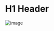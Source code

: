 # H1 Header
![image](https://github.com/user-attachments/assets/5139bd98-2685-4e3e-a861-773e4689c828)

